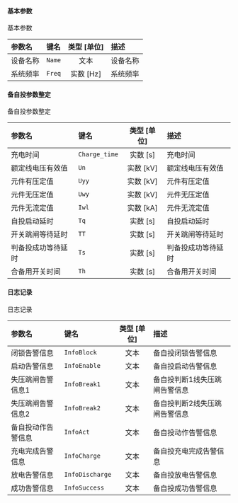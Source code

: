 <!--
DO NOT EDIT THIS FILE DIRECTLY.
This file is generated by tools/comp-docs.js.
All changes will be overwritten by regeneration.
-->

<slot class="model-parameters">

#### 基本参数

基本参数

| 参数名 | 键名 | 类型 [单位] | 描述 |
|:------ |:---- |:-----------:|:---- |
| 设备名称 | `Name` | 文本 | 设备名称 |
| 系统频率 | `Freq` | 实数 [Hz] | 系统频率 |

#### 备自投参数整定

备自投参数整定

| 参数名 | 键名 | 类型 [单位] | 描述 |
|:------ |:---- |:-----------:|:---- |
| 充电时间 | `Charge_time` | 实数 [s] | 充电时间 |
| 额定线电压有效值 | `Un` | 实数 [kV] | 额定线电压有效值 |
| 元件有压定值 | `Uyy` | 实数 [kV] | 元件有压定值 |
| 元件无压定值 | `Uwy` | 实数 [kV] | 元件无压定值 |
| 元件无流定值 | `Iwl` | 实数 [kA] | 元件无流定值 |
| 自投启动延时 | `Tq` | 实数 [s] | 自投启动延时 |
| 开关跳闸等待延时 | `TT` | 实数 [s] | 开关跳闸等待延时 |
| 判备投成功等待延时 | `Ts` | 实数 [s] | 判备投成功等待延时 |
| 合备用开关时间 | `Th` | 实数 [s] | 合备用开关时间 |

#### 日志记录

日志记录

| 参数名 | 键名 | 类型 [单位] | 描述 |
|:------ |:---- |:-----------:|:---- |
| 闭锁告警信息 | `InfoBlock` | 文本 | 备自投闭锁告警信息 |
| 启动告警信息 | `InfoEnable` | 文本 | 备自投启动告警信息 |
| 失压跳闸告警信息1 | `InfoBreak1` | 文本 | 备自投判断1线失压跳闸告警信息 |
| 失压跳闸告警信息2 | `InfoBreak2` | 文本 | 备自投判断2线失压跳闸告警信息 |
| 备自投动作告警信息 | `InfoAct` | 文本 | 备自投动作告警信息 |
| 充电完成告警信息 | `InfoCharge` | 文本 | 备自投充电完成告警信息 |
| 放电告警信息 | `InfoDischarge` | 文本 | 备自投放电告警信息 |
| 成功告警信息 | `InfoSuccess` | 文本 | 备自投成功告警信息 |


</slot>
